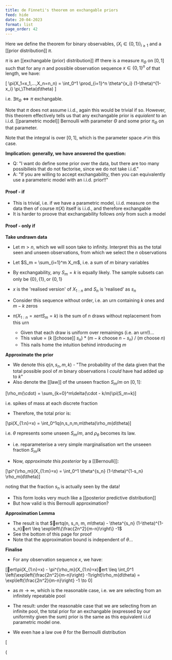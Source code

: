```yaml
---
title: de Finneti's theorem on exchangable priors
feed: hide
date: 20-04-2023
format: list
page_order: 42
---
```



Here we define the theorem for binary observables, $(X_i \in \{0,1\})_{i\geq1}$ and a [[prior distribution]] $\pi$.

$\pi$ is an [[exchangable (prior) distribution]] iff there is a measure $\pi_\Theta$ on $[0,1]$ such that for any $n$ and possible observation sequence $x\in\{0,1\}^n$ of that length, we have:


\[
	\pi(X_1=x_1,...,X_n=n_n) = \int_0^1 \prod_{i=1}^n \theta^{x_i} (1-\theta)^{1-x_i} \pi_\Theta(d\theta)
\]


i.e. $\exists \pi_\Theta \iff \pi$ exchangable.

Note that $\pi$ does not assume i.i.d., again this would be trivial if so. However, this theorem effectively tells us that any exchangable prior is *equialent* to an i.i.d. [[parametric model]] Bernoulli with parameter $\Theta$ and some prior $\pi_\Theta$ on that parameter.

Note that the integral is over $[0,1]$, which is the parameter space $\mathcal P$ in this case.

**Implication: generally, we have answered the question:**
- Q: "I want do define some prior over the data, but there are too many possibilieis that do not factorise, since we do not take i.i.d."
- A: "If you are willing to accept exchangability, then you can equivalently use a parameteric model with an i.i.d. prior!!"


#### Proof - if
- This is trivial, i.e. if we have a parametric model, i.i.d. measure on the data then of course $\pi(X)$ itself is i.i.d., and therefore exchangable
- It is harder to proove that exchangability follows *only* from such a model

#### Proof - only if
**Take undrawn data**
- Let $m>n$, which we will soon take to infinity. Interpret this as the total seen and unseen observations, from which we select the $n$ observations
- Let $S_m = \sum_{i=1}^m X_m$, i.e. a sum of $m$ binary variables
- By exchangability, any $S_m=k$ is equally likely. The sample subsets can only be $\{0\}, \{1\}, \text{or}\ \{0, 1\}$
- $x$ is the 'realised version' of $X_{1:n}$ and $S_n$ is 'realised' as $s_n$

- Consider this sequence without order, i.e. an urn containing $k$ ones and $m-k$ zeros
- $\pi(X_{1:n} = x ert S_m=k)$ is the sum of $n$ draws without replacement from this urn
	- Given that each draw is uniform over remainings (i.e. an urn!)...
	- This value = ($k$ [[choose]] $s_n$) * ($m-k$ choose $n-s_n$) / ($m$ choose $n$)
	- This nails home the intuition behind introducing $m$

**Approximate the prior**
- We denote this $q(n, s_n, m, k)$ - "The probability of the data given that the total possible pool of $m$ binary observations I *could* have had added up to $k$"
- Also denote the [[law]] of the unseen fraction $S_m/m$ on $[0,1]$:

\[\rho_m(\cdot) = \sum_{k=0}^m\delta(\cdot - k/m)\pi(S_m=k)\]

i.e. spikes of mass at each discrete fraction
- Therefore, the total prior is:

\[\pi(X_{1:n}=x) = \int_0^1q(n,s_n,m,m\theta)\rho_m(d\theta)\]

i.e. $\theta$ represents some unseen $S_m/m$, and $\rho_\theta$ becomes its law.
- i.e. reparameterise a very simple marginalisation wrt the unseeen fraction $S_m/k$

- Now, *approximate this posterior* by a [[Bernoulli]]:

\[\pi^{\rho_m}(X_{1:m}=x) = \int_0^1 \theta^{s_n} (1-\theta)^{1-s_n} \rho_m(d\theta)\]

noting that the fraction $s_n$ is actually seen by the data!
- This form looks very much like a [[posterior predictive distribution]]
- But how valid is this Bernoulli approximation?

**Approximation Lemma**
- The result is that $ertq(n, s_n, m, m\theta) - \theta^{s_n} (1-\theta)^{1-s_n}ert \leq \exp\left\{\frac{2n^2}{m-n}\right\} -1$
- See the bottom of this page for proof
- Note that the approximation bound is independent of $\theta$...

**Finalise**
- For any observation sequence $x$, we have: 

\[ert\pi(X_{1:n}=x) - \pi^{\rho_m}(X_{1:n}=x)ert \leq \int_0^1 \left(\exp\left\{\frac{2n^2}{m-n}\right\} -1\right)\rho_m(d\theta) = \exp\left\{\frac{2n^2}{m-n}\right\} -1 \to 0\]


- as $m\to\infty$, which is the reasonable case, i.e. we are selecting from an infinitely repeatable pool

- The result: under the reasonable case that we are selecting from an infinite pool, the total prior for an exchangable (expressed by our uniformity given the sum) prior is the same as this equivalent i.i.d parametric model one.
- We even hae a law ove $\theta$ for the Bernoulli distribution

\[

\(